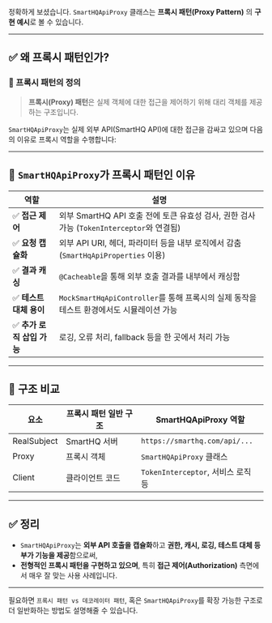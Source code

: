 정확하게 보셨습니다. `SmartHQApiProxy` 클래스는 **프록시 패턴(Proxy Pattern)** 의 **구현 예시**로 볼 수 있습니다.

---

## ✅ 왜 프록시 패턴인가?

### 📌 프록시 패턴의 정의

> **프록시(Proxy) 패턴**은 실제 객체에 대한 접근을 제어하기 위해 대리 객체를 제공하는 구조입니다.

`SmartHQApiProxy`는 실제 외부 API(SmartHQ API)에 대한 접근을 감싸고 있으며 다음의 이유로 프록시 역할을 수행합니다:

---

## 🎯 `SmartHQApiProxy`가 프록시 패턴인 이유

| 역할                | 설명                                                                 |
| ----------------- | ------------------------------------------------------------------ |
| ✅ **접근 제어**       | 외부 SmartHQ API 호출 전에 토큰 유효성 검사, 권한 검사 가능 (`TokenInterceptor`와 연결됨) |
| ✅ **요청 캡슐화**      | 외부 API URI, 헤더, 파라미터 등을 내부 로직에서 감춤 (`SmartHqApiProperties` 이용)     |
| ✅ **결과 캐싱**       | `@Cacheable`을 통해 외부 호출 결과를 내부에서 캐싱함                                |
| ✅ **테스트 대체 용이**   | `MockSmartHqApiController`를 통해 프록시의 실제 동작을 테스트 환경에서도 시뮬레이션 가능      |
| ✅ **추가 로직 삽입 가능** | 로깅, 오류 처리, fallback 등을 한 곳에서 처리 가능                                 |

---

## 🔄 구조 비교

| 요소          | 프록시 패턴 일반 구조 | SmartHQApiProxy 역할            |
| ----------- | ------------ | ----------------------------- |
| RealSubject | SmartHQ 서버   | `https://smarthq.com/api/...` |
| Proxy       | 프록시 객체       | `SmartHQApiProxy` 클래스         |
| Client      | 클라이언트 코드     | `TokenInterceptor`, 서비스 로직 등  |

---

## ✅ 정리

* `SmartHQApiProxy`는 **외부 API 호출을 캡슐화**하고 **권한, 캐시, 로깅, 테스트 대체 등 부가 기능을 제공**함으로써,
* **전형적인 프록시 패턴을 구현하고 있으며**, 특히 **접근 제어(Authorization)** 측면에서 매우 잘 맞는 사용 사례입니다.

---

필요하면 `프록시 패턴 vs 데코레이터 패턴`, 혹은 `SmartHQApiProxy`를 확장 가능한 구조로 더 일반화하는 방법도 설명해줄 수 있습니다.
